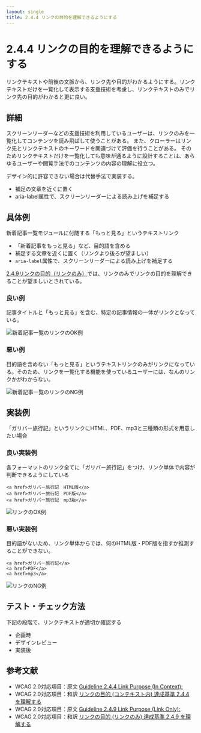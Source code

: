 ```yaml
---
layout: single
title: 2.4.4 リンクの目的を理解できるようにする
---
```


# 2.4.4 リンクの目的を理解できるようにする

リンクテキストや前後の文脈から、リンク先や目的がわかるようにする。リンクテキストだけを一覧化して表示する支援技術を考慮し、リンクテキストのみでリンク先の目的がわかると更に良い。

## 詳細

スクリーンリーダーなどの支援技術を利用しているユーザーは、リンクのみを一覧化してコンテンツを読み飛ばして使うことがある。
また、クローラーはリンク先とリンクテキストのキーワードを関連づけて評価を行うことがある。
そのためリンクテキストだけを一覧化しても意味が通るように設計することは、あらゆるユーザーや閲覧手法でのコンテンツの内容の理解に役立つ。

デザイン的に許容できない場合は代替手法で実装する。

- 補足の文章を近くに置く
- aria-label属性で、スクリーンリーダーによる読み上げを補足する

## 具体例

新着記事一覧モジュールに付随する「もっと見る」というテキストリンク

- 「新着記事をもっと見る」など、目的語を含める
- 補足する文章を近くに置く（リンクより後ろが望ましい）
- `aria-label`属性で、スクリーンリーダーによる読み上げを補足する

[2.4.9リンクの目的（リンクのみ）](https://waic.jp/docs/UNDERSTANDING-WCAG20/navigation-mechanisms-link.html)では、リンクのみでリンクの目的を理解できることが望ましいとされている。

### 良い例

記事タイトルと「もっと見る」を含む、特定の記事情報の一体がリンクとなっている。

![新着記事一覧のリンクのOK例](/a11y-guidelines/img/2/4/4/2.4.4_2.svg)


### 悪い例

目的語を含めない「もっと見る」というテキストリンクのみがリンクになっている。そのため、リンクを一覧化する機能を使っているユーザーには、なんのリンクかがわからない。

![新着記事一覧のリンクのNG例](/a11y-guidelines/img/2/4/4/2.4.4_1.svg)

## 実装例

「ガリバー旅行記」というリンクにHTML、PDF、mp3と三種類の形式を用意したい場合

### 良い実装例

各フォーマットのリンク全てに「ガリバー旅行記」をつけ、リンク単体で内容が判断できるようにしている

```
<a href>ガリバー旅行記　HTML版</a>
<a href>ガリバー旅行記　PDF版</a>
<a href>ガリバー旅行記　mp3版</a>
```

![リンクのOK例](/a11y-guidelines/img/2/4/4/2.4.4_4.svg)


### 悪い実装例

目的語がないため、リンク単体からでは、何のHTML版・PDF版を指すか推測することができない。

```
<a href>ガリバー旅行記</a>
<a href>PDF</a>
<a href>mp3</a>
```

![リンクのNG例](/a11y-guidelines/img/2/4/4/2.4.4_3.svg)

## テスト・チェック方法

下記の段階で、リンクテキストが適切か確認する

- 企画時
- デザインレビュー
- 実装後

## 参考文献

- WCAG 2.0対応項目：原文 [Guideline 2.4.4 Link Purpose (In Context):](https://www.w3.org/TR/UNDERSTANDING-WCAG20/navigation-mechanisms-refs.html)
- WCAG 2.0対応項目：和訳 [リンクの目的 (コンテキスト内) 達成基準 2.4.4 を理解する](https://waic.jp/docs/UNDERSTANDING-WCAG20/navigation-mechanisms-refs.html#pdlinkcontextdef)
- WCAG 2.0対応項目：原文 [Guideline 2.4.9 Link Purpose (Link Only):](https://www.w3.org/TR/UNDERSTANDING-WCAG20/navigation-mechanisms-link.html)
- WCAG 2.0対応項目：和訳 [リンクの目的 (リンクのみ) 達成基準 2.4.9 を理解する](https://waic.jp/docs/UNDERSTANDING-WCAG20/navigation-mechanisms-link.html)
